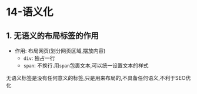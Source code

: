# 14-语义化

## 1. 无语义的布局标签的作用

- 作用: 布局网页(划分网页区域,摆放内容)
  - `div`: 独占一行
  - `span`: 不换行.用`span`包裹文本,可以统一设置文本的样式

无语义标签是没有任何意义的标签,只是用来布局的,不具备任何语义,不利于SEO优化